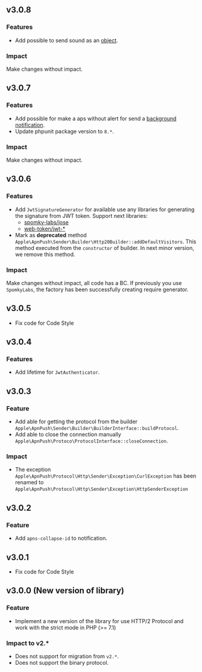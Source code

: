 ## v3.0.8

### Features

* Add possible to send sound as an [object](https://developer.apple.com/documentation/usernotifications/setting_up_a_remote_notification_server/generating_a_remote_notification#2990112).

### Impact

Make changes without impact. 

## v3.0.7

### Features

* Add possible for make a aps without alert for send a [background notification](https://developer.apple.com/documentation/usernotifications/setting_up_a_remote_notification_server/pushing_background_updates_to_your_app).
* Update phpunit package version to `8.*`.

### Impact

Make changes without impact.

## v3.0.6

### Features

* Add `JwtSignatureGenerator` for available use any libraries for generating the signature from JWT token. Support next libraries:
    * [spomky-labs/jose](https://github.com/Spomky-Labs/jose)
    * [web-token/jwt-*](https://www.gitbook.com/book/web-token/jwt-framework)
* Mark as **deprecated** method `Apple\ApnPush\Sender\Builder\Http20Builder::addDefaultVisitors`. This method executed from 
the `constructor` of builder. In next minor version, we remove this method.  

### Impact

Make changes without impact, all code has a BC. If previously you use `SpomkyLabs`, the factory has been successfully 
creating require generator.

## v3.0.5

* Fix code for Code Style

## v3.0.4

### Features

* Add lifetime for `JwtAuthenticator`.

## v3.0.3

### Feature

* Add able for getting the protocol from the builder `Apple\ApnPush\Sender\Builder\BuilderInterface::buildProtocol`.
* Add able to close the connection manually `Apple\ApnPush\Protoco\ProtocolInterface::closeConnection`.

### Impact

* The exception `Apple\ApnPush\Protocol\Http\Sender\Exception\CurlException` has been renamed to `Apple\ApnPush\Protocol\Http\Sender\Exception\HttpSenderException`

## v3.0.2

### Feature

* Add `apns-collapse-id` to notification.

## v3.0.1

* Fix code for Code Style

## v3.0.0 (New version of library)

### Feature

* Implement a new version of the library for use HTTP/2 Protocol and work with the strict mode in PHP (>= 7.1)

### Impact to v2.*

* Does not support for migration from `v2.*`.
* Does not support the binary protocol.
